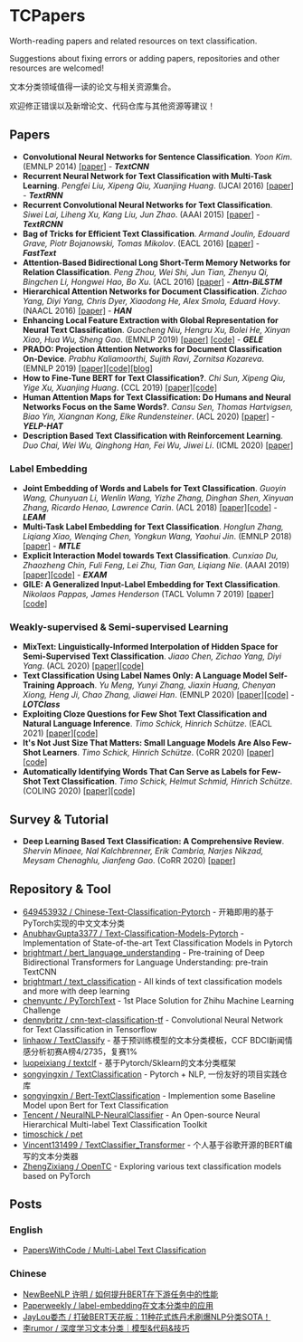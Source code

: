 # TCPapers
Worth-reading papers and related resources on text classification.

Suggestions about fixing errors or adding papers, repositories and other resources are welcomed!

文本分类领域值得一读的论文与相关资源集合。

欢迎修正错误以及新增论文、代码仓库与其他资源等建议！

## Papers
- **Convolutional Neural Networks for Sentence Classification**. *Yoon Kim*. (EMNLP 2014) [[paper]](https://arxiv.org/abs/1408.5882) - ***TextCNN***
- **Recurrent Neural Network for Text Classification with Multi-Task Learning**. *Pengfei Liu, Xipeng Qiu, Xuanjing Huang*. (IJCAI 2016) [[paper]](https://arxiv.org/abs/1605.05101) - ***TextRNN***
- **Recurrent Convolutional Neural Networks for Text Classification**. *Siwei Lai, Liheng Xu, Kang Liu, Jun Zhao*. (AAAI 2015) [[paper]](http://www.nlpr.ia.ac.cn/cip/~liukang/liukangPageFile/Recurrent%20Convolutional%20Neural%20Networks%20for%20Text%20Classification.pdf) - ***TextRCNN***
- **Bag of Tricks for Efficient Text Classification**. *Armand Joulin, Edouard Grave, Piotr Bojanowski, Tomas Mikolov*. (EACL 2016) [[paper]](https://arxiv.org/abs/1607.01759) - ***FastText***
- **Attention-Based Bidirectional Long Short-Term Memory Networks for Relation Classification**. *Peng Zhou, Wei Shi, Jun Tian, Zhenyu Qi, Bingchen Li, Hongwei Hao, Bo Xu*. (ACL 2016) [[paper]](https://www.aclweb.org/anthology/P16-2034/) - ***Attn-BiLSTM***
- **Hierarchical Attention Networks for Document Classification**. *Zichao Yang, Diyi Yang, Chris Dyer, Xiaodong He, Alex Smola, Eduard Hovy*. (NAACL 2016) [[paper]](https://www.aclweb.org/anthology/N16-1174/) - ***HAN***
- **Enhancing Local Feature Extraction with Global Representation for Neural Text Classification**. *Guocheng Niu, Hengru Xu, Bolei He, Xinyan Xiao, Hua Wu, Sheng Gao*. (EMNLP 2019) [[paper]](https://www.aclweb.org/anthology/D19-1047/) [[code]](https://github.com/cdbgogo/Encoder1-Encoder2) - ***GELE***
- **PRADO: Projection Attention Networks for Document Classification On-Device**. *Prabhu Kaliamoorthi, Sujith Ravi, Zornitsa Kozareva*. (EMNLP 2019) [[paper]](https://www.aclweb.org/anthology/D19-1506/)[[code]](https://github.com/tensorflow/models/tree/master/research/sequence_projection)[[blog]](https://ai.googleblog.com/2020/09/advancing-nlp-with-efficient-projection.html)
- **How to Fine-Tune BERT for Text Classification?**. *Chi Sun, Xipeng Qiu, Yige Xu, Xuanjing Huang*. (CCL 2019) [[paper]](https://arxiv.org/abs/1905.05583)[[code]](https://github.com/xuyige/BERT4doc-Classification)
- **Human Attention Maps for Text Classification: Do Humans and Neural Networks Focus on the Same Words?**. *Cansu Sen, Thomas Hartvigsen, Biao Yin, Xiangnan Kong, Elke Rundensteiner*. (ACL 2020) [[paper]](https://www.aclweb.org/anthology/2020.acl-main.419/) - ***YELP-HAT***
- **Description Based Text Classification with Reinforcement Learning**. *Duo Chai, Wei Wu, Qinghong Han, Fei Wu, Jiwei Li*. (ICML 2020) [[paper]](https://arxiv.org/abs/2002.03067)

### Label Embedding
- **Joint Embedding of Words and Labels for Text Classification**. *Guoyin Wang, Chunyuan Li, Wenlin Wang, Yizhe Zhang, Dinghan Shen, Xinyuan Zhang, Ricardo Henao, Lawrence Carin*. (ACL 2018) [[paper]](https://arxiv.org/abs/1805.04174)[[code]](https://github.com/guoyinwang/LEAM) - ***LEAM***
- **Multi-Task Label Embedding for Text Classification**. *Honglun Zhang, Liqiang Xiao, Wenqing Chen, Yongkun Wang, Yaohui Jin*. (EMNLP 2018) [[paper]](https://arxiv.org/abs/1710.07210) - ***MTLE***
- **Explicit Interaction Model towards Text Classification**. *Cunxiao Du, Zhaozheng Chin, Fuli Feng, Lei Zhu, Tian Gan, Liqiang Nie*. (AAAI 2019) [[paper]](https://arxiv.org/abs/1811.09386)[[code]](https://github.com/NonvolatileMemory/AAAI_2019_EXAM) - ***EXAM***
- **GILE: A Generalized Input-Label Embedding for Text Classification**. *Nikolaos Pappas, James Henderson* (TACL Volumn 7 2019) [[paper]](https://transacl.org/ojs/index.php/tacl/article/view/1550)[[code]](https://github.com/idiap/gile)

### Weakly-supervised & Semi-supervised Learning
- **MixText: Linguistically-Informed Interpolation of Hidden Space for Semi-Supervised Text Classification**. *Jiaao Chen, Zichao Yang, Diyi Yang*. (ACL 2020) [[paper]](https://arxiv.org/abs/2004.12239)[[code]](https://github.com/GT-SALT/MixText)
- **Text Classification Using Label Names Only: A Language Model Self-Training Approach**. *Yu Meng, Yunyi Zhang, Jiaxin Huang, Chenyan Xiong, Heng Ji, Chao Zhang, Jiawei Han*. (EMNLP 2020) [[paper]](https://arxiv.org/abs/2010.07245)[[code]](https://github.com/yumeng5/LOTClass) - ***LOTClass***
- **Exploiting Cloze Questions for Few Shot Text Classification and Natural Language Inference**. *Timo Schick, Hinrich Schütze*. (EACL 2021) [[paper]](https://arxiv.org/abs/2001.07676)[[code]](https://github.com/timoschick/pet)
- **It's Not Just Size That Matters: Small Language Models Are Also Few-Shot Learners**. *Timo Schick, Hinrich Schütze*. (CoRR 2020) [[paper]](https://arxiv.org/abs/2009.07118)[[code]](https://github.com/timoschick/pet)
- **Automatically Identifying Words That Can Serve as Labels for Few-Shot Text Classification**. *Timo Schick, Helmut Schmid, Hinrich Schütze*. (COLING 2020) [[paper]](https://www.aclweb.org/anthology/2020.coling-main.488/)[[code]](https://github.com/timoschick/pet)

## Survey & Tutorial
- **Deep Learning Based Text Classification: A Comprehensive Review**. *Shervin Minaee, Nal Kalchbrenner, Erik Cambria, Narjes Nikzad, Meysam Chenaghlu, Jianfeng Gao*. (CoRR 2020) [[paper]](https://arxiv.org/abs/2004.03705)

## Repository & Tool
- [649453932 / Chinese-Text-Classification-Pytorch](https://github.com/649453932/Chinese-Text-Classification-Pytorch) - 开箱即用的基于PyTorch实现的中文文本分类
- [AnubhavGupta3377 / Text-Classification-Models-Pytorch](https://github.com/AnubhavGupta3377/Text-Classification-Models-Pytorch) - Implementation of State-of-the-art Text Classification Models in Pytorch
- [brightmart / bert_language_understanding](https://github.com/brightmart/bert_language_understanding) - Pre-training of Deep Bidirectional Transformers for Language Understanding: pre-train TextCNN
- [brightmart / text_classification](https://github.com/brightmart/text_classification) - All kinds of text classification models and more with deep learning
- [chenyuntc / PyTorchText](https://github.com/chenyuntc/PyTorchText) - 1st Place Solution for Zhihu Machine Learning Challenge
- [dennybritz / cnn-text-classification-tf](https://github.com/dennybritz/cnn-text-classification-tf) - Convolutional Neural Network for Text Classification in Tensorflow
- [linhaow / TextClassify](https://github.com/linhaow/TextClassify) - 基于预训练模型的文本分类模板，CCF BDCI新闻情感分析初赛A榜4/2735，复赛1%
- [luopeixiang / textclf](https://github.com/luopeixiang/textclf) - 基于Pytorch/Sklearn的文本分类框架
- [songyingxin / TextClassification](https://github.com/songyingxin/TextClassification) - Pytorch + NLP, 一份友好的项目实践仓库
- [songyingxin / Bert-TextClassification](https://github.com/songyingxin/Bert-TextClassification) - Implemention some Baseline Model upon Bert for Text Classification
- [Tencent / NeuralNLP-NeuralClassifier](https://github.com/Tencent/NeuralNLP-NeuralClassifier) - An Open-source Neural Hierarchical Multi-label Text Classification Toolkit
- [timoschick / pet](https://github.com/timoschick/pet)
- [Vincent131499 / TextClassifier_Transformer](https://github.com/Vincent131499/TextClassifier_Transformer) - 个人基于谷歌开源的BERT编写的文本分类器
- [ZhengZixiang / OpenTC](https://github.com/ZhengZixiang/OpenTC) - Exploring various text classification models based on PyTorch

## Posts
### English
- [PapersWithCode / Multi-Label Text Classification](https://paperswithcode.com/task/multi-label-text-classification)
### Chinese
- [NewBeeNLP 许明 / 如何提升BERT在下游任务中的性能](https://mp.weixin.qq.com/s/8YDA2jcrWLV6uxPwHhzVFA)
- [Paperweekly / label-embedding在文本分类中的应用](https://blog.csdn.net/c9Yv2cf9I06K2A9E/article/details/107872873)
- [JayLou娄杰 / 打破BERT天花板：11种花式炼丹术刷爆NLP分类SOTA！](https://mp.weixin.qq.com/s/kQ-PiiLlDSyimixy_Pbe-g)
- [李rumor / 深度学习文本分类｜模型&代码&技巧](https://mp.weixin.qq.com/s/TyPLs6iMewPGOHXMXXtsFg)
